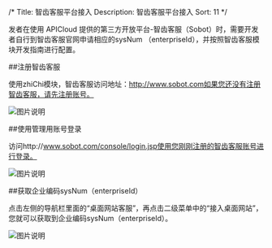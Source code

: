 /*
Title: 智齿客服平台接入
Description: 智齿客服平台接入
Sort: 11
*/


发者在使用 APICloud 提供的第三方开放平台-智齿客服（Sobot）时，需要开发者自行到智齿客服官网申请相应的sysNum （enterpriseId），并按照智齿客服模块开发指南进行配置。

##注册智齿客服

使用zhiChi模块，智齿客服访问地址：http://www.sobot.com如果您还没有注册智齿客服，请先注册账号。 

![图片说明](/img/zhiChi/register.png)

##使用管理用账号登录

访问http://www.sobot.com/console/login.jsp使用您刚刚注册的智齿客服账号进行登录。

![图片说明](/img/zhiChi/login.png) 

##获取企业编码sysNum（enterpriseId）

点击左侧的导航栏里面的“桌面网站客服”，再点击二级菜单中的“接入桌面网站”，您就可以获取到企业编码sysNum（enterpriseId）。

![图片说明](/img/zhiChi/getsysNUM.png) 

